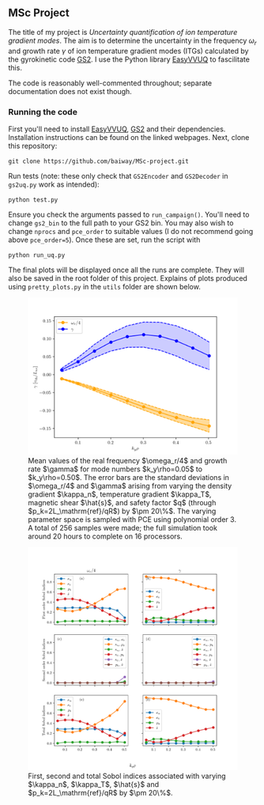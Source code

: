 ## MSc Project

The title of my project is _Uncertainty quantification of ion temperature gradient modes_. The aim is to determine the uncertainty in the frequency $\omega_r$ and growth rate $\gamma$ of ion temperature gradient modes (ITGs) calculated by the gyrokinetic code [GS2](https://gyrokinetics.gitlab.io/gs2/). I use the Python library [EasyVVUQ](https://easyvvuq.readthedocs.io/en/dev/) to fascilitate this. 

The code is reasonably well-commented throughout; separate documentation does not exist though. 

### Running the code
First you'll need to install [EasyVVUQ](https://easyvvuq.readthedocs.io/en/dev/), [GS2](https://gyrokinetics.gitlab.io/gs2/) and their dependencies. Installation instructions can be found on the linked webpages. 
Next, clone this repository:
```
git clone https://github.com/baiway/MSc-project.git
```
Run tests (note: these only check that `GS2Encoder` and `GS2Decoder` in `gs2uq.py` work as intended):
```
python test.py
```
Ensure you check the arguments passed to `run_campaign()`. You'll need to change `gs2_bin` to the full path to your GS2 bin. You may also wish to change `nprocs` and `pce_order` to suitable values (I do not recommend going above `pce_order=5`). Once these are set, run the script with
```
python run_uq.py
```
The final plots will be displayed once all the runs are complete. They will also be saved in the root folder of this project. Explains of plots produced using `pretty_plots.py` in the `utils` folder are shown below.

<figure>
  <img
  src="https://github.com/baiway/MSc-project/blob/main/example_plots/fprim_tprim_pk_shat_means.png?raw=true"
  alt="Dimits et al. plot with error bars.">
  <figcaption>
    Mean values of the real frequency $\omega_r/4$ and growth rate $\gamma$ for mode numbers $k_y\rho=0.05$ to $k_y\rho=0.50$. The error bars are the standard deviations in $\omega_r/4$ and $\gamma$ arising from varying the density gradient $\kappa_n$, temperature gradient $\kappa_T$, magnetic shear $\hat{s}$, and safety factor $q$ (through $p_k=2L_\mathrm{ref}/qR$) by $\pm 20\%$. The varying parameter space is sampled with PCE using polynomial order 3. A total of 256 samples were made; the full simulation took around 20 hours to complete on 16 processors.
  </figcaption>
</figure>

<figure>
  <img
  src="https://github.com/baiway/MSc-project/blob/main/example_plots/fprim_tprim_pk_shat_sobols.png?raw=true"
  alt="Sobols plot varying density and temperature gradient, magnetic shear, and safety factor.">
  <figcaption>
    First, second and total Sobol indices associated with varying $\kappa_n$, $\kappa_T$, $\hat{s}$ and $p_k=2L_\mathrm{ref}/qR$ by $\pm 20\%$.
  </figcaption>
</figure>
